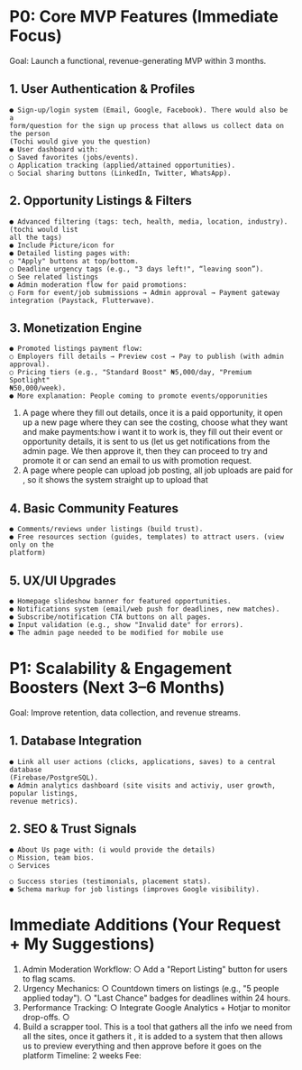 # P0: Core MVP Features (Immediate Focus)

Goal: Launch a functional, revenue-generating MVP within 3 months.

## 1. User Authentication & Profiles

```
● Sign-up/login system (Email, Google, Facebook). There would also be a
form/question for the sign up process that allows us collect data on the person
(Tochi would give you the question)
● User dashboard with:
○ Saved favorites (jobs/events).
○ Application tracking (applied/attained opportunities).
○ Social sharing buttons (LinkedIn, Twitter, WhatsApp).
```
## 2. Opportunity Listings & Filters

```
● Advanced filtering (tags: tech, health, media, location, industry).(tochi would list
all the tags)
● Include Picture/icon for
● Detailed listing pages with:
○ "Apply" buttons at top/bottom.
○ Deadline urgency tags (e.g., "3 days left!", “leaving soon”).
○ See related listings
● Admin moderation flow for paid promotions:
○ Form for event/job submissions → Admin approval → Payment gateway
integration (Paystack, Flutterwave).
```
## 3. Monetization Engine

```
● Promoted listings payment flow:
○ Employers fill details → Preview cost → Pay to publish (with admin
approval).
○ Pricing tiers (e.g., "Standard Boost" ₦5,000/day, "Premium Spotlight"
₦50,000/week).
● More explanation: People coming to promote events/opporunities
```

1. A page where they fill out details, once it is a paid opportunity, it open up a new page
    where they can see the costing, choose what they want and make payments:how i want
    it to work is, they fill out their event or opportunity details, it is sent to us (let us get
    notifications from the admin page. We then approve it, then they can proceed to try and
    promote it or can send an email to us with promotion request.
2. A page where people can upload job posting, all job uploads are paid for , so it shows
    the system straight up to upload that

## 4. Basic Community Features

```
● Comments/reviews under listings (build trust).
● Free resources section (guides, templates) to attract users. (view only on the
platform)
```
## 5. UX/UI Upgrades

```
● Homepage slideshow banner for featured opportunities.
● Notifications system (email/web push for deadlines, new matches).
● Subscribe/notification CTA buttons on all pages.
● Input validation (e.g., show "Invalid date" for errors).
● The admin page needed to be modified for mobile use
```
# P1: Scalability & Engagement Boosters (Next 3–6 Months)

Goal: Improve retention, data collection, and revenue streams.

## 1. Database Integration

```
● Link all user actions (clicks, applications, saves) to a central database
(Firebase/PostgreSQL).
● Admin analytics dashboard (site visits and activiy, user growth, popular listings,
revenue metrics).
```
## 2. SEO & Trust Signals

```
● About Us page with: (i would provide the details)
○ Mission, team bios.
○ Services
```

```
○ Success stories (testimonials, placement stats).
● Schema markup for job listings (improves Google visibility).
```
# Immediate Additions (Your Request + My Suggestions)

1. Admin Moderation Workflow:
    ○ Add a "Report Listing" button for users to flag scams.
2. Urgency Mechanics:
    ○ Countdown timers on listings (e.g., "5 people applied today").
    ○ "Last Chance" badges for deadlines within 24 hours.
3. Performance Tracking:
    ○ Integrate Google Analytics + Hotjar to monitor drop-offs.
    ○
4. Build a scrapper tool. This is a tool that gathers all the info we need from all the sites,
once it gathers it , it is added to a system that then allows us to preview everything and
then approve before it goes on the platform
Timeline: 2 weeks
Fee:


